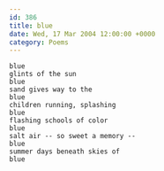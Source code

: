 ```yaml
---
id: 386
title: blue
date: Wed, 17 Mar 2004 12:00:00 +0000
category: Poems
---
```


    blue  
    glints of the sun  
    blue  
    sand gives way to the  
    blue  
    children running, splashing  
    blue  
    flashing schools of color  
    blue  
    salt air -- so sweet a memory --  
    blue  
    summer days beneath skies of  
    blue


